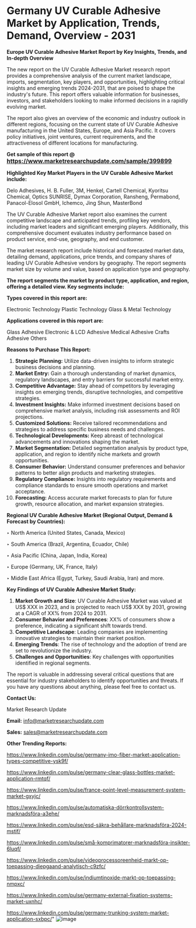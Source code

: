 # Germany UV Curable Adhesive Market by Application, Trends, Demand, Overview - 2031

<strong>Europe UV Curable Adhesive Market Report by Key Insights, Trends, and In-depth Overview</strong>

The new report on the UV Curable Adhesive Market research report provides a comprehensive analysis of the current market landscape, imports, segmentation, key players, and opportunities, highlighting critical insights and emerging trends 2024-2031,</strong> that are poised to shape the industry's future. This report offers valuable information for businesses, investors, and stakeholders looking to make informed decisions in a rapidly evolving market.

The report also gives an overview of the economic and industry outlook in different regions, focusing on the current state of UV Curable Adhesive manufacturing in the United States, Europe, and Asia Pacific. It covers policy initiatives, joint ventures, current requirements, and the attractiveness of different locations for manufacturing.

<strong>Get sample of this report @ <a href=https://www.marketresearchupdate.com/sample/399899><font size=3 color=#0000ff>https://www.marketresearchupdate.com/sample/399899</font></a></strong>

<strong>Highlighted Key Market Players in the UV Curable Adhesive Market include:</strong>

Delo Adhesives, H. B. Fuller, 3M, Henkel, Cartell Chemical, Kyoritsu Chemical, Optics SUNRISE, Dymax Corporation, Ransheng, Permabond, Panacol-Elosol GmbH, Ichemco, Jing Shun, MasterBond

The UV Curable Adhesive Market report also examines the current competitive landscape and anticipated trends, profiling key vendors, including market leaders and significant emerging players. Additionally, this comprehensive document evaluates industry performance based on product service, end-use, geography, and end customer.

The market research report include historical and forecasted market data, detailing demand, applications, price trends, and company shares of leading UV Curable Adhesive vendors by geography. The report segments market size by volume and value, based on application type and geography.

<strong>The report segments the market by product type, application, and region, offering a detailed view. Key segments include:</strong>

<strong>Types covered in this report are:</strong>

Electronic Technology
Plastic Technology
Glass & Metal Technology

<strong>Applications covered in this report are:</strong>

Glass Adhesive
Electronic & LCD Adhesive
Medical Adhesive
Crafts Adhesive
Others

<strong>Reasons to Purchase This Report:</strong>
<ol>
  <li><strong>Strategic Planning:</strong> Utilize data-driven insights to inform strategic business decisions and planning.</li>
  <li><strong>Market Entry:</strong> Gain a thorough understanding of market dynamics, regulatory landscapes, and entry barriers for successful market entry.</li>
  <li><strong>Competitive Advantage:</strong> Stay ahead of competitors by leveraging insights on emerging trends, disruptive technologies, and competitive strategies.</li>
  <li><strong>Investment Insights:</strong> Make informed investment decisions based on comprehensive market analysis, including risk assessments and ROI projections.</li>
  <li><strong>Customized Solutions:</strong> Receive tailored recommendations and strategies to address specific business needs and challenges.</li>
  <li><strong>Technological Developments:</strong> Keep abreast of technological advancements and innovations shaping the market.</li>
  <li><strong>Market Segmentation:</strong> Detailed segmentation analysis by product type, application, and region to identify niche markets and growth opportunities.</li>
  <li><strong>Consumer Behavior:</strong> Understand consumer preferences and behavior patterns to better align products and marketing strategies.</li>
  <li><strong>Regulatory Compliance:</strong> Insights into regulatory requirements and compliance standards to ensure smooth operations and market acceptance.</li>
  <li><strong>Forecasting:</strong> Access accurate market forecasts to plan for future growth, resource allocation, and market expansion strategies.</li>
</ol>

<strong>Regional UV Curable Adhesive Market (Regional Output, Demand &amp; Forecast by Countries):</strong>

‣ North America (United States, Canada, Mexico)

‣ South America (Brazil, Argentina, Ecuador, Chile)

‣ Asia Pacific (China, Japan, India, Korea)

‣ Europe (Germany, UK, France, Italy)

‣ Middle East Africa (Egypt, Turkey, Saudi Arabia, Iran) and more.

<strong>Key Findings of UV Curable Adhesive Market Study:</strong>
<ol>
  <li><strong>Market Growth and Size</strong>: UV Curable Adhesive Market was valued at US$ XXX in 2023, and is projected to reach US$ XXX by 2031, growing at a CAGR of XX% from 2024 to 2031.</li>
  <li><strong>Consumer Behavior and Preferences</strong>: XX% of consumers show a preference, indicating a significant shift towards trend.</li>
  <li><strong>Competitive Landscape</strong>: Leading companies are implementing innovative strategies to maintain their market position.</li>
  <li><strong>Emerging Trends</strong>: The rise of technology and the adoption of trend are set to revolutionize the industry.</li>
  <li><strong>Challenges and Opportunities</strong>: Key challenges with opportunities identified in regional segments.</li>
</ol>

The report is valuable in addressing several critical questions that are essential for industry stakeholders to identify opportunities and threats. If you have any questions about anything, please feel free to contact us.

<strong>Contact Us:</strong>

Market Research Update

<strong>Email:</strong> info@marketresearchupdate.com

<strong>Sales:</strong> sales@marketresearchupdate.com

<strong>Other Trending Reports:</strong>

<a href=https://www.linkedin.com/pulse/germany-imo-fiber-market-application-types-competitive-ysk9f/>https://www.linkedin.com/pulse/germany-imo-fiber-market-application-types-competitive-ysk9f/</a>

<a href=https://www.linkedin.com/pulse/germany-clear-glass-bottles-market-application-rmtqf/>https://www.linkedin.com/pulse/germany-clear-glass-bottles-market-application-rmtqf/</a>

<a href=https://www.linkedin.com/pulse/france-point-level-measurement-system-market-gxyjc/>https://www.linkedin.com/pulse/france-point-level-measurement-system-market-gxyjc/</a>

<a href=https://www.linkedin.com/pulse/automatiska-dörrkontrollsystem-marknadsföra-a3ehe/>https://www.linkedin.com/pulse/automatiska-dörrkontrollsystem-marknadsföra-a3ehe/</a>

<a href=https://www.linkedin.com/pulse/esd-säkra-behållare-marknadsföra-2024-mstif/>https://www.linkedin.com/pulse/esd-säkra-behållare-marknadsföra-2024-mstif/</a>

<a href=https://www.linkedin.com/pulse/små-komprimatorer-marknadsföra-insikter-6luqf/>https://www.linkedin.com/pulse/små-komprimatorer-marknadsföra-insikter-6luqf/</a>

<a href=https://www.linkedin.com/pulse/videoprocessoreenheid-markt-op-toepassing-diepgaand-analytisch-c9zfc/>https://www.linkedin.com/pulse/videoprocessoreenheid-markt-op-toepassing-diepgaand-analytisch-c9zfc/</a>

<a href=https://www.linkedin.com/pulse/indiumtinoxide-markt-op-toepassing-nmpxc/>https://www.linkedin.com/pulse/indiumtinoxide-markt-op-toepassing-nmpxc/</a>

<a href=https://www.linkedin.com/pulse/germany-external-fixation-systems-market-uxnhc/>https://www.linkedin.com/pulse/germany-external-fixation-systems-market-uxnhc/</a>

<a href=https://www.linkedin.com/pulse/germany-trunking-system-market-application-sxbpc/>https://www.linkedin.com/pulse/germany-trunking-system-market-application-sxbpc/</a>"
![image](https://github.com/user-attachments/assets/3a60f3a6-acdb-4721-a568-df9b0d0239ef)
